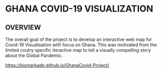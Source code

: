 # GHANA COVID-19 VISUALIZATION

## OVERVIEW 
The overall goal of the project is to develop an interactive web map for Covid-19 Visualisation with focus on Ghana. This was motivated from the limited coutry specific iteractive map to tell a visually compelling story about the Global Pandemic. 

https://bismarkade.github.io/GhanaCovid-Project/


